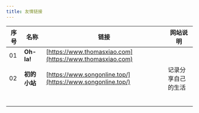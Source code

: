 ```yaml
---
title: 友情链接 
---
```


| 序号 | 名称         | 链接                                                       | 网站说明           |
| ---- | ------------ | ---------------------------------------------------------- | ------------------ |
| 01   | **Oh-la!**   | [https://www.thomasxiao.com](https://www.thomasxiao.com)   |                    |
| 02   | **初的小站** | [https://www.songonline.top/](https://www.songonline.top/) | 记录分享自己的生活 |
|      |              |                                                            |                    |
|      |              |                                                            |                    |
|      |              |                                                            |                    |
|      |              |                                                            |                    |
|      |              |                                                            |                    |
|      |              |                                                            |                    |

